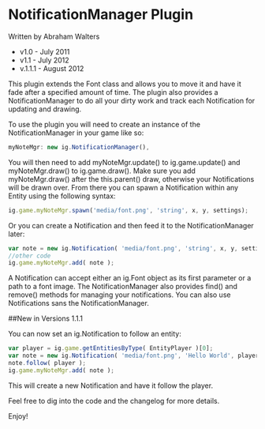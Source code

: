 # NotificationManager Plugin

Written by Abraham Walters<br>
* v1.0 - July 2011
* v1.1 - July 2012
* v.1.1.1 - August 2012

This plugin extends the Font class and allows you to  move it and have
it fade after a specified amount of time. The plugin also provides a 
NotificationManager to do all your dirty work and track each Notification 
for updating and drawing.

To use the plugin you will need to create an instance of the
NotificationManager in your game like so:
```javascript
myNoteMgr: new ig.NotificationManager(),
```
You will then need to add myNoteMgr.update() to ig.game.update()
and myNoteMgr.draw() to ig.game.draw().  Make sure you add 
myNoteMgr.draw() after the this.parent() draw, otherwise your 
Notifications will be drawn over. From there you can spawn a
Notification within any Entity using the following syntax:
```javascript
ig.game.myNoteMgr.spawn('media/font.png', 'string', x, y, settings);
```
Or you can create a Notification and then feed it to the NotificationManager
later:
```javascript
var note = new ig.Notification( 'media/font.png', 'string', x, y, settings );
//other code
ig.game.myNoteMgr.add( note );
```
A Notification can accept either an ig.Font object as its first parameter or a path to a font image. The NotificationManager also provides find() and remove() methods for managing your notifications. You can also use Notifications sans the NotificationManager.

##New in Versions 1.1.1 

You can now set an ig.Notification to follow an entity:
```javascript
var player = ig.game.getEntitiesByType( EntityPlayer )[0];
var note = new ig.Notification( 'media/font.png', 'Hello World', player.pos.x, player.pos.y );
note.follow( player );
ig.game.myNoteMgr.add( note );
```
This will create a new Notification and have it follow the player.

Feel free to dig into the code and the changelog for more details.

Enjoy!